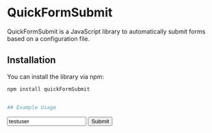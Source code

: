 # QuickFormSubmit

QuickFormSubmit is a JavaScript library to automatically submit forms based on a configuration file.

## Installation

You can install the library via npm:

```sh
npm install quickFormSubmit


## Example Usage

```
<form action="/submit" method="POST" class="test-form">
  <input type="text" name="username" value="testuser" />
  <input type="submit" value="Submit" />
</form>

<script src="path/to/forminator.js"></script>
<script>
  const config = {
    selector: '.test-form',
    data: { extraField: 'extraValue' },
    onSuccess: (response) => console.log('Form submitted successfully', response),
    onError: (error) => console.error('Form submission failed', error),
  };

  QuickFormSubmit.quickFormSubmit(config);
</script>
```